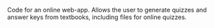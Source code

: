 Code for an online web-app. Allows the user to generate quizzes and answer keys from textbooks, including files for online quizzes.
